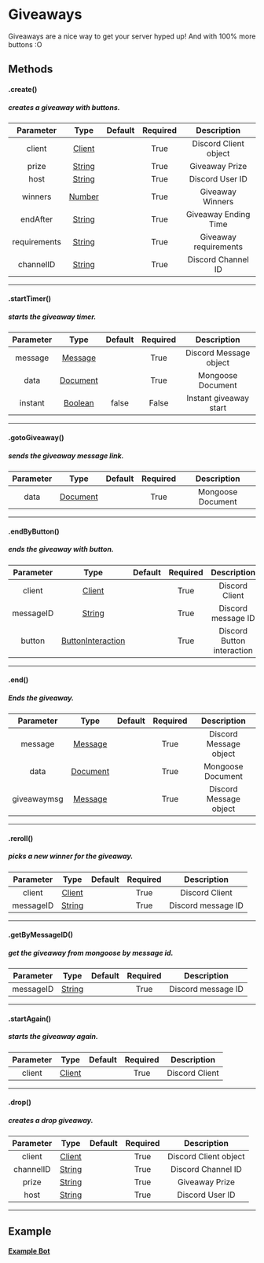 # Giveaways

Giveaways are a nice way to get your server hyped up! And with 100% more buttons :O

## Methods

#### .create()
##### creates a giveaway with buttons.

| **Parameter** | **Type**                                                                                          | **Default** | **Required** | **Description**                |
|:-------------:|:-------------------------------------------------------------------------------------------------:|:-----------:|:------------:|:------------------------------:|
| client       | [Client](https://discord.js.org/#/docs/main/stable/class/Client) |             | True         | Discord Client object        |
| prize         | [String](https://developer.mozilla.org/en-US/docs/Web/JavaScript/Reference/Global_Objects/String) |             | True         | Giveaway Prize                 |
| host          | [String](https://developer.mozilla.org/en-US/docs/Web/JavaScript/Reference/Global_Objects/String) |             | True         | Discord User ID                |
| winners       | [Number](https://developer.mozilla.org/en-US/docs/Web/JavaScript/Reference/Global_Objects/Number) |             | True         | Giveaway Winners               |
| endAfter      | [String](https://developer.mozilla.org/en-US/docs/Web/JavaScript/Reference/Global_Objects/String) |             | True         | Giveaway Ending Time           |
| requirements  | [String](https://developer.mozilla.org/en-US/docs/Web/JavaScript/Reference/Global_Objects/String) |             | True         | Giveaway requirements          |
| channelID     | [String](https://developer.mozilla.org/en-US/docs/Web/JavaScript/Reference/Global_Objects/String) |             | True         | Discord Channel ID             |

<hr>

#### .startTimer()
##### starts the giveaway timer.

| **Parameter** | **Type**                                                                                            | **Default** | **Required** | **Description**                |
|:-------------:|:---------------------------------------------------------------------------------------------------:|:-----------:|:------------:|:------------------------------:|
| message       | [Message](https://discord.js.org/#/docs/main/stable/class/Message)   |             | True         | Discord Message object         |
| data          | [Document](https://mongoosejs.com/docs/api/document.html)   |             | True         | Mongoose Document              |
| instant       | [Boolean](https://developer.mozilla.org/en-US/docs/Web/JavaScript/Reference/Global_Objects/Boolean) | false       | False        | Instant giveaway start         |

<hr>

#### .gotoGiveaway()
##### sends the giveaway message link.

| **Parameter** | **Type**                                                                                            | **Default** | **Required** | **Description**                |
|:-------------:|:---------------------------------------------------------------------------------------------------:|:-----------:|:------------:|:------------------------------:|
| data          | [Document](https://mongoosejs.com/docs/api/document.html)   |             | True         | Mongoose Document              |

<hr>

#### .endByButton()
##### ends the giveaway with button.

| **Parameter** | **Type**                                                                                            | **Default** | **Required** | **Description**                |
|:-------------:|:---------------------------------------------------------------------------------------------------:|:-----------:|:------------:|:------------------------------:|
| client        | [Client](https://discord.js.org/#/docs/main/stable/class/Client)   |             | True         | Discord Client                 |
| messageID     | [String](https://developer.mozilla.org/en-US/docs/Web/JavaScript/Reference/Global_Objects/String)   |             | True         | Discord message ID             |
| button        | [ButtonInteraction](https://discord.js.org/#/docs/main/stable/class/ButtonInteraction)   |             | True         | Discord Button interaction     |

<hr>

#### .end()
##### Ends the giveaway.

| **Parameter** | **Type**                                                                                          | **Default** | **Required** | **Description**                |
|:-------------:|:-------------------------------------------------------------------------------------------------:|:-----------:|:------------:|:------------------------------:|
| message       | [Message](https://discord.js.org/#/docs/main/stable/class/Message) |             | True         | Discord Message object         |
| data          | [Document](https://mongoosejs.com/docs/api/document.html) |             | True         | Mongoose Document              |
| giveawaymsg   | [Message](https://discord.js.org/#/docs/main/stable/class/Message) |             | True         | Discord Message object         |

<hr>

#### .reroll()
##### picks a new winner for the giveaway.

| **Parameter** | **Type**                                                                                          | **Default** | **Required** | **Description**                |
|:-------------:|:-------------------------------------------------------------------------------------------------:|:-----------:|:------------:|:------------------------------:|
| client        | [Client](https://discord.js.org/#/docs/main/stable/class/Client) |             | True         | Discord Client                 |
| messageID     | [String](https://developer.mozilla.org/en-US/docs/Web/JavaScript/Reference/Global_Objects/String) |             | True         | Discord message ID             |

<hr>

#### .getByMessageID()
##### get the giveaway from mongoose by message id.

| **Parameter** | **Type**                                                                                          | **Default** | **Required** | **Description**                |
|:-------------:|:-------------------------------------------------------------------------------------------------:|:-----------:|:------------:|:------------------------------:|
| messageID     | [String](https://developer.mozilla.org/en-US/docs/Web/JavaScript/Reference/Global_Objects/String) |             | True         | Discord message ID             |

<hr>

#### .startAgain()
##### starts the giveaway again.

| **Parameter** | **Type**                                                                                          | **Default** | **Required** | **Description**                |
|:-------------:|:-------------------------------------------------------------------------------------------------:|:-----------:|:------------:|:------------------------------:|
| client        | [Client](https://discord.js.org/#/docs/main/stable/class/Client) |             | True         | Discord Client                 |

<hr>

#### .drop()
##### creates a drop giveaway.

| **Parameter** | **Type**                                                                                          | **Default** | **Required** | **Description**                |
|:-------------:|:-------------------------------------------------------------------------------------------------:|:-----------:|:------------:|:------------------------------:|
| client        | [Client](https://discord.js.org/#/docs/main/stable/class/Client) |             | True         | Discord Client object          |
| channelID       | [String](https://developer.mozilla.org/en-US/docs/Web/JavaScript/Reference/Global_Objects/String) |             | True         | Discord Channel ID             |
| prize         | [String](https://developer.mozilla.org/en-US/docs/Web/JavaScript/Reference/Global_Objects/String) |             | True         | Giveaway Prize                 |
| host          | [String](https://developer.mozilla.org/en-US/docs/Web/JavaScript/Reference/Global_Objects/String) |             | True         | Discord User ID                |

<hr>

## Example

#### [Example Bot](https://github.com/Nuggies-bot/giveaways-example)